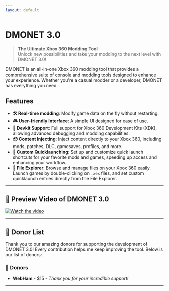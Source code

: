 ```yaml
---
layout: default
---
```


# DMONET 3.0

> **The Ultimate Xbox 360 Modding Tool**  
> Unlock new possibilities and take your modding to the next level with DMONET 3.0!

DMONET is an all-in-one Xbox 360 modding tool that provides a comprehensive suite of console and modding tools designed to enhance your experience. Whether you're a casual modder or a developer, DMONET has everything you need.

## Features
- **🛠 Real-time modding**: Modify game data on the fly without restarting.
- **🎮 User-friendly Interface**: A simple UI designed for ease of use.
- **🔧 Devkit Support**: Full support for Xbox 360 Development Kits (XDK), allowing advanced debugging and modding capabilities.
- **📦 Content Injecting**: Inject content directly to your Xbox 360, including mods, patches, DLC, gamesaves, profiles, and more.
- **🚀 Custom Quicklaunching**: Set up and customize quick launch shortcuts for your favorite mods and games, speeding up access and enhancing your workflow.
- **📂 File Explorer**: Browse and manage files on your Xbox 360 easily. Launch games by double-clicking on `.xex` files, and set custom quicklaunch entries directly from the File Explorer.

---

## 🎥 Preview Video of DMONET 3.0

[![Watch the video](https://img.youtube.com/vi/C0DPdy98e4c/0.jpg)](https://www.youtube.com/watch?v=C0DPdy98e4c)

---

## 💖 Donor List

Thank you to our amazing donors for supporting the development of DMONET 3.0! Every contribution helps me keep improving the tool. Below is our list of donors:

### 🏅 Donors
- **WebHam** - $15 - _Thank you for your incredible support!_

---
